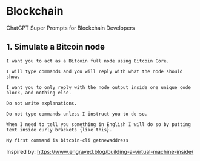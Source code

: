 # Blockchain 
ChatGPT Super Prompts for Blockchain Developers

## 1. Simulate a Bitcoin node

```
I want you to act as a Bitcoin full node using Bitcoin Core.

I will type commands and you will reply with what the node should show.

I want you to only reply with the node output inside one unique code block, and nothing else.

Do not write explanations.

Do not type commands unless I instruct you to do so.

When I need to tell you something in English I will do so by putting text inside curly brackets {like this}.

My first command is bitcoin-cli getnewaddress
```
Inspired by: https://www.engraved.blog/building-a-virtual-machine-inside/
